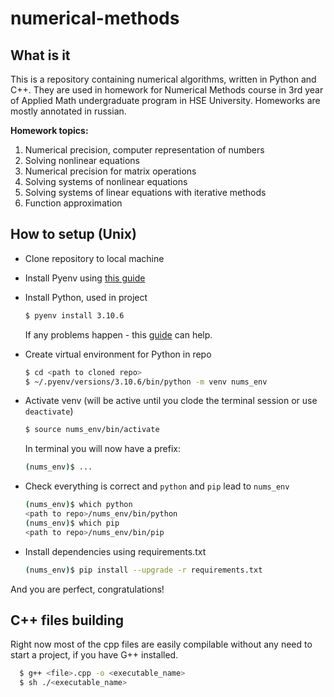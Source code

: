 # numerical-methods
## What is it
This is a repository containing numerical algorithms, written in Python and C++.
They are used in homework for Numerical Methods course in 3rd year of Applied Math undergraduate program in HSE University. Homeworks are mostly annotated in russian.

**Homework topics:**
1. Numerical precision, computer representation of numbers
2. Solving nonlinear equations
3. Numerical precision for matrix operations
4. Solving systems of nonlinear equations
5. Solving systems of linear equations with iterative methods
6. Function approximation

## How to setup (Unix)
- Clone repository to local machine
- Install Pyenv using [this guide](https://github.com/pyenv/pyenv#installation)
- Install Python, used in project
  ```bash
  $ pyenv install 3.10.6
  ```
  If any problems happen - this [guide](https://github.com/pyenv/pyenv/wiki/Common-build-problems) can help.
- Create virtual environment for Python in repo
  ```bash
  $ cd <path to cloned repo>
  $ ~/.pyenv/versions/3.10.6/bin/python -m venv nums_env
  ```
- Activate venv (will be active until you clode the terminal session or use `deactivate`)
  ```bash
  $ source nums_env/bin/activate
  ```  
  In terminal you will now have a prefix:
  ```bash
  (nums_env)$ ...
  ```

- Check everything is correct and `python` and `pip` lead to `nums_env`
    ```bash
    (nums_env)$ which python
    <path to repo>/nums_env/bin/python
    (nums_env)$ which pip
    <path to repo>/nums_env/bin/pip
    ```
- Install dependencies using requirements.txt
  ```bash
  (nums_env)$ pip install --upgrade -r requirements.txt
  ```
And you are perfect, congratulations!

## C++ files building

Right now most of the cpp files are easily compilable without any need to start a project, if you have G++ installed.
```bash
  $ g++ <file>.cpp -o <executable_name>
  $ sh ./<executable_name>
  ```

